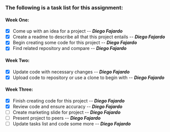 ### The following is a task list for this assignment:
#### Week One:
- [x] Come up with an idea for a project  --  ***Diego Fajardo***
- [x] Create a readme to describe all that this project entails  --  ***Diego Fajardo***
- [x] Begin creating some code for this project  --  ***Diego Fajardo***
- [x] Find related repository and compare  --  ***Diego Fajardo***
#### Week Two:
- [x] Update code with necessary changes  --  ***Diego Fajardo***
- [x] Upload code to repository or use a clone to begin with  --  ***Diego Fajardo***
#### Week Three:
- [x] Finish creating code for this project  --  ***Diego Fajardo***
- [x] Review code and ensure accuracy  --  ***Diego Fajardo***
- [ ] Create marketing slide for project  --  ***Diego Fajardo***
- [ ] Present project to peers  --  ***Diego Fajardo***
- [ ] Update tasks list and code some more  --  ***Diego Fajardo***
